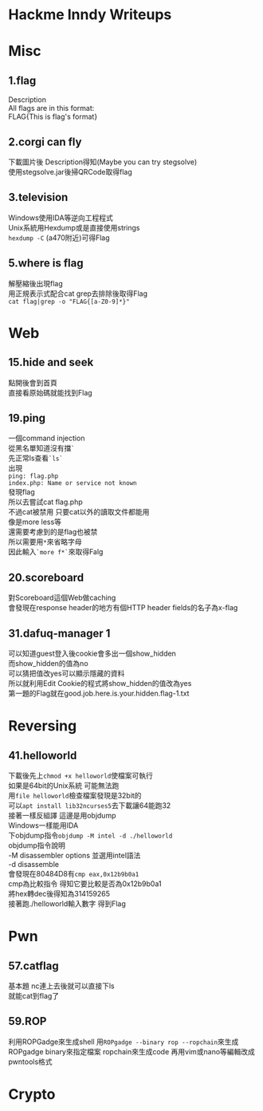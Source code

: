 # Hackme Inndy Writeups
# Misc
## 1.flag
Description<br>
All flags are in this format:<br>
FLAG{This is flag's format}<br>

## 2.corgi can fly
下載圖片後 Description得知(Maybe you can try stegsolve)<br>
使用stegsolve.jar後掃QRCode取得flag<br>

## 3.television
Windows使用IDA等逆向工程程式<br>
Unix系統用Hexdump或是直接使用strings<br>
`hexdump -C` (a470附近)可得Flag<br>

## 5.where is flag
解壓縮後出現flag<br>
用正規表示式配合cat grep去排除後取得Flag<br>
`cat flag|grep -o "FLAG{[a-Z0-9]*}"`<br>

# Web
## 15.hide and seek
點開後會到首頁<br>
直接看原始碼就能找到Flag<br>

## 19.ping
一個command injection<br>
從黑名單知道沒有擋`` ` ``<br>
先正常ls查看`` `ls` ``<br>
出現<br>
`ping: flag.php`<br>
`index.php: Name or service not known`<br>
發現flag<br>
所以去嘗試cat flag.php<br>
不過cat被禁用 只要cat以外的讀取文件都能用<br>
像是more less等<br>
還需要考慮到的是flag也被禁<br>
所以需要用``*``來省略字母<br>
因此輸入`` `more f*` ``來取得Falg<br>

## 20.scoreboard
對Scoreboard這個Web做caching<br>
會發現在response header的地方有個HTTP header fields的名子為x-flag<br>

## 31.dafuq-manager 1
可以知道guest登入後cookie會多出一個show_hidden<br>
而show_hidden的值為no<br>
可以猜把值改yes可以顯示隱藏的資料<br>
所以就利用Edit Cookie的程式將show_hidden的值改為yes<br>
第一題的Flag就在good.job.here.is.your.hidden.flag-1.txt<br>

# Reversing
## 41.helloworld
下載後先上`chmod +x helloworld`使檔案可執行<br>
如果是64bit的Unix系統 可能無法跑<br>
用`file helloworld`檢查檔案發現是32bit的<br>
可以`apt install lib32ncurses5`去下載讓64能跑32<br>
接著一樣反組譯 這邊是用objdump<br>
Windows一樣能用IDA<br>
下objdump指令`objdump -M intel -d ./helloworld`<br>
objdump指令說明<br>
-M disassembler options 並選用intel語法<br>
-d disassemble<br>
會發現在80484D8有`cmp eax,0x12b9b0a1`<br>
cmp為比較指令 得知它要比較是否為0x12b9b0a1<br>
將hex轉dec後得知為314159265<br>
接著跑./helloworld輸入數字 得到Flag<br>

# Pwn
## 57.catflag
基本題 nc連上去後就可以直接下ls  
就能cat到flag了  

## 59.ROP
利用ROPGadge來生成shell
用`ROPgadge --binary rop --ropchain`來生成
ROPgadge binary來指定檔案
ropchain來生成code
再用vim或nano等編輯改成pwntools格式



# Crypto

